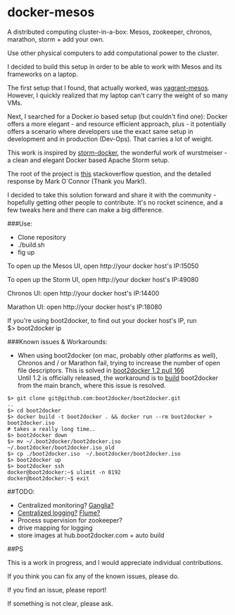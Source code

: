 docker-mesos
=====

A distributed computing cluster-in-a-box: Mesos, zookeeper, chronos, marathon, storm + add your own. 

Use other physical computers to add computational power to the cluster.

I decided to build this setup in order to be able to work with Mesos and its frameworks on a laptop. 

The first setup that I found, that actually worked, was [vagrant-mesos](https://github.com/everpeace/vagrant-mesos). However, I quickly realized that my laptop can't carry the weight of so many VMs.

Next, I searched for a Docker.io based setup (but couldn't find one): Docker offers a more elegant - and resource efficient approach, plus - it potentially offers a scenario where developers use the exact same setup in development and in production (Dev-Ops). That carries a lot of weight.

This work is inspired by [storm-docker](https://github.com/wurstmeister/storm-docker), the wonderful work of wurstmeiser - a clean and elegant Docker based Apache Storm setup.

The root of the project is [this](http://stackoverflow.com/questions/25217208/setting-up-a-docker-fig-mesos-environment/25218202?noredirect=1#comment39342354_25218202) stackoverflow question, and the detailed response by Mark O`Connor (Thank you Mark!).


I decided to take this solution forward and share it with the community - hopefully getting other people to contribute. It's no rocket scinence, and a few tweaks here and there can make a big difference.


###Use:
* Clone repository
* ./build.sh
* fig up

To open up the Mesos UI, open http://your docker host's IP:15050

To open up the Storm UI, open http://your docker host's IP:49080

Chronos UI: open http://your docker host's IP:14400

Marathon UI: open http://your docker host's IP:18080

If you're using boot2docker, to find out your docker host's IP, run <br/>$> boot2docker ip


###Known issues & Workarounds:
* When using boot2docker (on mac, probably other platforms as well), Chronos and / or Marathon fail,  trying to increase the number of open file descriptors.
This is solved in [boot2docker 1.2 pull 166](https://github.com/boot2docker/boot2docker/pull/466)<br/>Until 1.2 is officially released, the workaround is to [build](https://github.com/boot2docker/boot2docker/blob/master/doc/BUILD.md) boot2docker from the main branch, where this issue is resolved.


```
$> git clone git@github.com:boot2docker/boot2docker.git
..
$> cd boot2docker
$> docker build -t boot2docker . && docker run --rm boot2docker > boot2docker.iso
# takes a really long time..
$> boot2docker down
$> mv ~/.boot2docker/boot2docker.iso ~/.boot2docker/boot2docker.iso_old
$> cp ./boot2docker.iso  ~/.boot2docker/boot2docker.iso
$> boot2docker up
$> boot2docker ssh
docker@boot2docker:~$ ulimit -n 8192
docker@boot2docker:~$ exit
```



##TODO:
* Centralized monitoring? [Ganglia?](http://ganglia.sourceforge.net/)
* [Centralized logging?](http://jasonwilder.com/blog/2012/01/03/centralized-logging/)  [Flume?](https://cwiki.apache.org/confluence/display/FLUME/Home%3bjsessionid=DE02EE9AD41DCFE2E244B6C03FF36B06)
* Process supervision for zookeeper?
* drive mapping for logging
* store images at hub.boot2docker.com + auto build


##PS

This is a work in progress, and I would appreciate individual contributions.


If you think you can fix any of the known issues, please do.

If you find an issue, please report!

If something is not clear, please ask.






